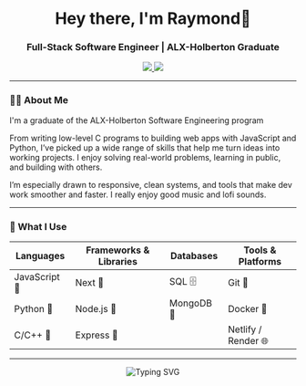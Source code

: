 <h1 align="center">Hey there, I'm Raymond👋</h1>
<h3 align="center">Full-Stack Software Engineer | ALX-Holberton Graduate </h3>

<p align="center">
  <a href="https://linkedin.com/in/aa-raymond" target="_blank">
    <img src="https://img.shields.io/badge/LinkedIn-0A66C2?style=for-the-badge&logo=linkedin&logoColor=white" />
  </a>
  <a href="https://twitter.com/aa__raymond" target="_blank">
    <img src="https://img.shields.io/badge/Twitter-1DA1F2?style=for-the-badge&logo=twitter&logoColor=white" />
  </a>
</p>

---

### 👨‍💻 About Me

I'm a graduate of the ALX-Holberton Software Engineering program

From writing low-level C programs to building web apps with JavaScript and Python, I’ve picked up a wide range of skills that help me turn ideas into working projects. I enjoy solving real-world problems, learning in public, and building with others.

I’m especially drawn to responsive, clean systems, and tools that make dev work smoother and faster. I really enjoy good music and lofi sounds.  

---

### 🧰 What I Use

| Languages       | Frameworks & Libraries | Databases      | Tools & Platforms    |
|-----------------|------------------------|----------------|----------------------|
| JavaScript 🔸   | Next 🔹                | SQL 🗄️         | Git 🔧               |
| Python 🔸       | Node.js 🔹             | MongoDB 🍃     | Docker 🐳            |
| C/C++ 🔸        | Express 🔹             |                | Netlify / Render 🌐  |

---

<p align="center">
  <img src="https://readme-typing-svg.herokuapp.com?font=Fira+Code&duration=3000&pause=1000&center=true&width=450&lines=Full-Stack+Engineer;Learning+Never+Stops;The+Future+is+Tech!" alt="Typing SVG" />
</p>

